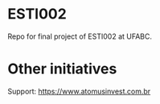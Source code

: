 # ESTI002
Repo for final project of ESTI002 at UFABC.


# Other initiatives
Support: https://www.atomusinvest.com.br
